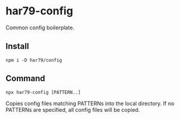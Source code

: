 # har79-config

Common config boilerplate.

## Install

`npm i -D har79/config`

## Command

`npx har79-config [PATTERN..]`

Copies config files matching PATTERNs into the local directory. If no PATTERNs
are specified, all config files will be copied.
